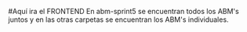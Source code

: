 #Aquí ira el FRONTEND
En abm-sprint5 se encuentran todos los ABM's juntos y en las otras carpetas se encuentran los ABM's individuales.
